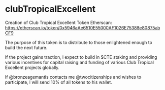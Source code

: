# clubTropicalExcellent 

Creation of Club Tropical Excellent Token
Etherscan: https://etherscan.io/token/0x5946aAe6510E55000AF1026E75388e80875abCF9

The purpose of this token is to distribute to those enlightened enough to build the next future. 

If the project gains traction, I expect to build in $CTE staking and providing various incentives for capital raising and funding of various Club Tropical Excellent projects globally.

If @bronzeagemantis contacts me @twocitizenships and wishes to participate, I will send 10% of all tokens to his wallet.  

